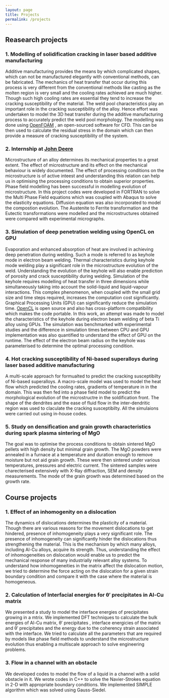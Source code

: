 ```yaml
---
layout: page
title: Projects
permalink: /projects
---
```


## Reasearch projects

### 1. Modelling of solidification cracking in laser based additive manufacturing
Additive manufacturing provides the means by which complicated shapes, which can not be manufactured elegantly with conventional methods, can be fabricated. The mechanics of heat transfer that occur during this process is very different from the conventional methods like casting as the  molten region is very small and the cooling rates achieved are much higher. Though such high cooling rates are essential they tend to increase the cracking susceptibility of the material. The weld pool characteristics play an important role in the cracking susceptibility of the alloy. Hence effort was undertaken to model the 3D heat transfer during the additive manufacturing process to accurately predict the weld pool morphology. The modelling was done using [OpenFOAM](https://openfoam.org) , an open-sourced  software for CFD. This can be then used to calculate the residual stress in the domain which can then provide a measure of cracking susceptibility of the system. 


### 2. Internship at [John Deere](https://www.deere.co.in/en/john-deere-technology-center/john-deere-asia-technology)
Microstructure of an alloy determines its mechanical properties to a great extent. The effect of microstructure and its effect on the mechanical behaviour is widely documented. The effect of processing conditions on the microstructure is of active inteest and understanding this relation can help us in optimising the processing conditions to obtain superior properties. Phase field modelling has been successful in modelling evolution of microstructure. In this project codes were developed in FORTRAN to solve the Multi Phase Field equations which was coupled with Abaqus to solve the elasticity equations. Diffusion equation was also incorporated to model the compostion evolution. The Austenite to Ferrite transformation and the Eutectic transformations were modelled and the microstructures obtained were compared with experimental micrographs. 

### 3. Simulation of deep penetration welding using OpenCL on GPU
Evaporation and enhanced absorption of heat are involved in achieving deep penetration during welding. Such a mode is referred to as keyhole mode in electron beam welding. Thermal characteristics during keyhole mode welding play a significant role in the microstructure evolution of the weld. Understanding the evolution of the keyhole will also enable prediction of porosity and crack  susceptibility during welding. Simulation of the keyhole requires modelling of heat transfer in three dimensions while simultaneously taking into account the solid-liquid and liquid-vapour interactions. This complex phenomenon, when coupled with the small grid size and time steps required, increases the computation cost significantly. Graphical Processing Units (GPU) can significantly reduce the simulation time. [OpenCL](https://www.khronos.org/opencl/) is open source and also has cross-platform compatibility which makes the code portable. In this work, an attempt was made to model the characteristics of the keyhole during electron beam welding of beta Ti alloy using GPUs. The simulation was benchmarked with experimental studies and the difference in simulation times between CPU and GPU implementation was also quantified to understand the effect of GPU on the runtime. The effect of the electron beam radius on the keyhole was parameterised to determine the optimal processing condition.


### 4. Hot cracking susceptibility of Ni-based superalloys during laser based additive manufacturing

A multi-scale approach for formualted to predict the cracking susceptibilty of Ni-based superalloys. A macro-scale model was used to model the heat flow which predicted the cooling rates, gradients of temperature in in the domain. This was then fed into a phase field model to predict the morphological evolution of the microstructre in the soldification front.  The shape of the dendrites and the ease of fluid flow in the inter-dendritic region was used to claculate the cracking susceptibilty. All the simulaions were carried out using in-house codes.


### 5. Study on densification and grain growth characteristics during spark plasma sintering of MgO

The goal was to optimise the process conditions to obtain sintered MgO pellets with high density but minimal grain growth.  The MgO powders were annealed in a furnace at a temperature and duration enough to remove moisture but not aid grain growth.
These were then sintered under various temperatures, pressures and electric current. The sintered samples were charecterised extensively with X-Ray diffraction, SEM and density measurements. The mode of the grain growth was determined based on the growth rate. 



## Course projects

### 1. Effect of an inhomogenity on a dislocation 

The dynamics of dislocations determines the plasticity of a material. Though there are various reasons for the movement dislocations to get hindered, presence of inhomogeneity plays a very significant role. The presence of inhomogeneity can significantly hinder the dislocations thus strengthening the material. This is the mechanism by which many alloys, including Al-Cu alloys, acquire its strength. Thus, understanding the effect of inhomogeneities on dislocation would enable us to predict the mechanical response of many industrially relevant alloy systems. To understand how inhomogeneities in the matrix affect the dislocation motion, we tried to determine the force acting on the dislocation for a given strain boundary condition and compare it with the case where the material is homogeneous.


### 2. Calculation of Interfacial energies for θ′ precipitates in Al-Cu matrix

We presented a study to model the interface energies of precipitates growing in a mtrix. We implemented DFT techniques to calculate the bulk energies of Al-Cu matrix, θ′ precipitates , interface energicies of the matrix and θ′ precipitates and the energy due to the coherency strain associated with the interface. We tried to calculate all the parameters that are required by models like phase field methods to understand the microstructure evolution thus enabling a multiscale approach to solve engineering problems.



### 3. Flow in a channel with an obstacle

We developed codes to model the flow of a liquid in a channel with a solid obstacle in it.
We wrote codes in C++ to solve the Navier-Strokes equation in 2-D with appropriate boundary conditions. We implemented SIMPLE algorithm which was solved using Gauss-Siedel.
